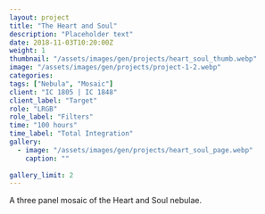 ```yaml
---
layout: project
title: "The Heart and Soul"
description: "Placeholder text"
date: 2018-11-03T10:20:00Z
weight: 1
thumbnail: "/assets/images/gen/projects/heart_soul_thumb.webp"
image: "/assets/images/gen/projects/project-1-2.webp"
categories: 
tags: ["Nebula", "Mosaic"]
client: "IC 1805 | IC 1848"
client_label: "Target"
role: "LRGB"
role_label: "Filters"
time: "100 hours"
time_label: "Total Integration"
gallery:
  - image: "/assets/images/gen/projects/heart_soul_page.webp"
    caption: ""
  
gallery_limit: 2
---
```


A three panel mosaic of the Heart and Soul nebulae.